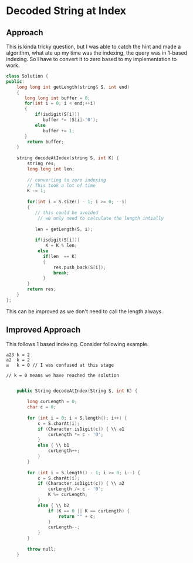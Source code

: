 # Decoded String at Index

## Approach

This is kinda tricky question, but I was able to catch the hint and made a 
algorithm, what ate up my time was the indexing, the query was in 1-based indexing.
So I have to convert it to zero based to my implementation to work. 

```cpp
class Solution {
public:
    long long int getLength(string& S, int end)
    {
       long long int buffer = 0;
       for(int i = 0; i < end;++i) 
       {
           if(isdigit(S[i]))
              buffer *= (S[i]-'0');
           else
              buffer += 1;  
       }
        return buffer;
    }
    
    string decodeAtIndex(string S, int K) {
        string res;
        long long int len;
        
        // converting to zero indexing
        // This took a lot of time
        K -= 1;
        
        for(int i = S.size() - 1; i >= 0; --i)
        {
           // this could be avoided 
            // we only need to calculate the length intially 
            
           len = getLength(S, i); 
            
           if(isdigit(S[i]))
               K = K % len;
            else
              if(len  == K)            
              {
                  res.push_back(S[i]);
                  break;
              }
        }
        return res;
    }
};
```

This can be improved as we don't need to call the length always.

## Improved Approach

This follows 1 based indexing. Consider following example.
```
a23 k = 2
a2  k = 2
a   k = 0 // I was confused at this stage

// k = 0 means we have reached the solution
```

```cpp

    public String decodeAtIndex(String S, int K) {
        
        long curLength = 0;
        char c = 0;
        
        for (int i = 0; i < S.length(); i++) {
            c = S.charAt(i);
            if (Character.isDigit(c)) { \\ a1
                curLength *= c - '0';
            }
            else { \\ b1
                curLength++;
            }
        }
        
        for (int i = S.length() - 1; i >= 0; i--) {
            c = S.charAt(i);
            if (Character.isDigit(c)) { \\ a2
                curLength /= c - '0';
                K %= curLength;
            }
            else { \\ b2
                if (K == 0 || K == curLength) {
                    return "" + c;
                }
                curLength--;
            }
        }
        
        throw null;
    }
```
